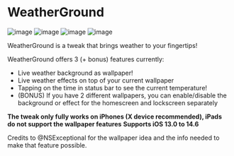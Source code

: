 # WeatherGround

![image](https://github.com/Tr1Fecta-7/WeatherGround/assets/53660999/3671e4c3-9185-43a0-b9e2-31fa2bb0825d)
![image](https://github.com/Tr1Fecta-7/WeatherGround/assets/53660999/e19cb16e-bc7a-46ce-bebd-85d0ab48ea97)
![image](https://github.com/Tr1Fecta-7/WeatherGround/assets/53660999/305c4382-2bee-430d-b74a-258a75c5c49c)
![image](https://github.com/Tr1Fecta-7/WeatherGround/assets/53660999/97d3286e-6a50-454c-b321-250c59312759)

WeatherGround is a tweak that brings weather to your fingertips!

WeatherGround offers 3 (+ bonus) features currently:

- Live weather background as wallpaper!
- Live weather effects on top of your current wallpaper
- Tapping on the time in status bar to see the current temperature!
- (BONUS) If you have 2 different wallpapers, you can enable/disable the background or effect for the homescreen and lockscreen separately

**The tweak only fully works on iPhones (X device recommended), iPads do not support the wallpaper features**
**Supports iOS 13.0 to 14.6**


Credits to @NSExceptional for the wallpaper idea and the info needed to make that feature possible.
